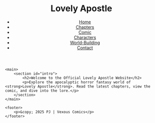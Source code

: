 <!DOCTYPE html>
<html lang="en">
<head>
    <meta charset="UTF-8">
    <meta name="viewport" content="width=device-width, initial-scale=1.0">
    <title>Lovely Apostle - Official Website</title>
    <link rel="stylesheet" href="styles.css">
</head>
<body>
    <header>
        <h1>Lovely Apostle</h1>
        <nav>
            <ul>
                <li><a href="index.html">Home</a></li>
                <li><a href="chapters.html">Chapters</a></li>
                <li><a href="comic.html">Comic</a></li>
                <li><a href="characters.html">Characters</a></li>
                <li><a href="world.html">World-Building</a></li>
                <li><a href="contact.html">Contact</a></li>
            </ul>
        </nav>
    </header>
    
    <main>
        <section id="intro">
            <h2>Welcome to the Official Lovely Apostle Website</h2>
            <p>Explore the apocalyptic horror fantasy world of <strong>Lovely Apostle</strong>. Read the latest chapters, view the comic, and dive into the lore.</p>
        </section>
    </main>
    
    <footer>
        <p>&copy; 2025 PJ | Vexous Comics</p>
    </footer>
</body>
</html>
